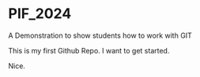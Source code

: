 # PIF_2024
A Demonstration to show students how to work with GIT

This is my first Github Repo. I want to get started. 

Nice. 